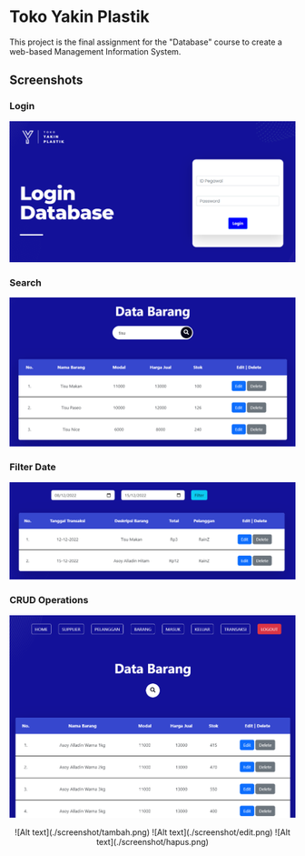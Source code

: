# Toko Yakin Plastik
This project is the final assignment for the "Database" course to create a web-based Management Information System.

## Screenshots
### Login
![Alt text](./screenshot/login.png)
### Search
![Alt text](./screenshot/search.png)
### Filter Date
![Alt text](./screenshot/filter.png)
### CRUD Operations
![Alt text](./screenshot/tampil.png)
<p align="center">
  ![Alt text](./screenshot/tambah.png)
  ![Alt text](./screenshot/edit.png)
  ![Alt text](./screenshot/hapus.png)
</p>

